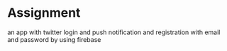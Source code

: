 # Assignment
an app with twitter login and push notification and registration with email and password by using firebase
